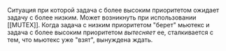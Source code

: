 Ситуация при которой задача с более высоким приоритетом ожидает задачу с более низким. Может возникнуть при использовании [[MUTEX]]. Когда задача с низким приоритетом "берет" мьютекс и задача с более высоким приоритетом *вытесняет* ее, сталкивается с тем, что мьютекс уже "взят", вынуждена ждать.